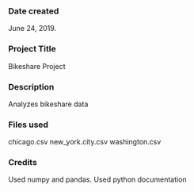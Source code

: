 ### Date created
June 24, 2019.

### Project Title
Bikeshare Project

### Description
Analyzes bikeshare data

### Files used
chicago.csv
new_york.city.csv
washington.csv

### Credits
Used numpy and pandas.
Used python documentation

